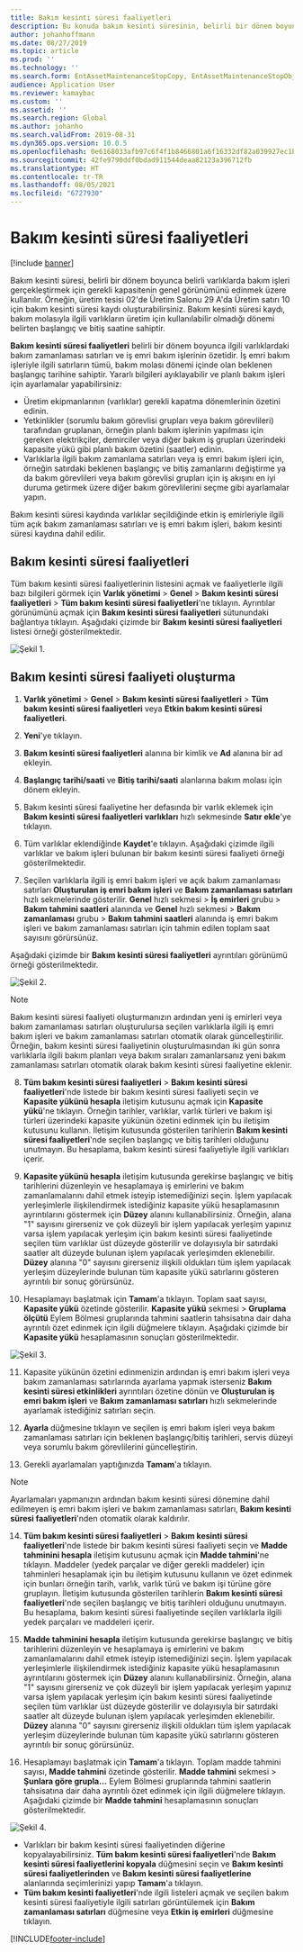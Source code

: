 ```yaml
---
title: Bakım kesinti süresi faaliyetleri
description: Bu konuda bakım kesinti süresinin, belirli bir dönem boyunca belirli varlıklarda bakım işleri gerçekleştirmek için gerekli kapasitenin genel görünümünü edinmek üzere nasıl kullanılacağı anlatılır.
author: johanhoffmann
ms.date: 08/27/2019
ms.topic: article
ms.prod: ''
ms.technology: ''
ms.search.form: EntAssetMaintenanceStopCopy, EntAssetMaintenanceStopObject, EntAssetObjectProductionStop, EntAssetProductionStopType, EntAssetMaintenanceStop
audience: Application User
ms.reviewer: kamaybac
ms.custom: ''
ms.assetid: ''
ms.search.region: Global
ms.author: johanho
ms.search.validFrom: 2019-08-31
ms.dyn365.ops.version: 10.0.5
ms.openlocfilehash: 0e6168033afb97c6f4f1b8466801a6f16332df82a039927ec1b45e03aa3694b8
ms.sourcegitcommit: 42fe9790ddf0bdad911544deaa82123a396712fb
ms.translationtype: HT
ms.contentlocale: tr-TR
ms.lasthandoff: 08/05/2021
ms.locfileid: "6727930"
---
```

# <a name="maintenance-downtime-activities"></a>Bakım kesinti süresi faaliyetleri

[!include [banner](../../includes/banner.md)]

Bakım kesinti süresi, belirli bir dönem boyunca belirli varlıklarda bakım işleri gerçekleştirmek için gerekli kapasitenin genel görünümünü edinmek üzere kullanılır. Örneğin, üretim tesisi 02'de Üretim Salonu 29 A'da Üretim satırı 10 için bakım kesinti süresi kaydı oluşturabilirsiniz. Bakım kesinti süresi kaydı, bakım molasıyla ilgili varlıkların üretim için kullanılabilir olmadığı dönemi belirten başlangıç ve bitiş saatine sahiptir.

**Bakım kesinti süresi faaliyetleri** belirli bir dönem boyunca ilgili varlıklardaki bakım zamanlaması satırları ve iş emri bakım işlerinin özetidir. İş emri bakım işleriyle ilgili satırların tümü, bakım molası dönemi içinde olan beklenen başlangıç tarihine sahiptir. Yararlı bilgileri ayıklayabilir ve planlı bakım işleri için ayarlamalar yapabilirsiniz:

- Üretim ekipmanlarının (varlıklar) gerekli kapatma dönemlerinin özetini edinin.  
- Yetkinlikler (sorumlu bakım görevlisi grupları veya bakım görevlileri) tarafından gruplanan, örneğin planlı bakım işlerinin yapılması için gereken elektrikçiler, demirciler veya diğer bakım iş grupları üzerindeki kapasite yükü gibi planlı bakım özetini (saatler) edinin.  
- Varlıklarla ilgili bakım zamanlama satırları veya iş emri bakım işleri için, örneğin satırdaki beklenen başlangıç ve bitiş zamanlarını değiştirme ya da bakım görevlileri veya bakım görevlisi grupları için iş akışını en iyi duruma getirmek üzere diğer bakım görevlilerini seçme gibi ayarlamalar yapın.

Bakım kesinti süresi kaydında varlıklar seçildiğinde etkin iş emirleriyle ilgili tüm açık bakım zamanlaması satırları ve iş emri bakım işleri, bakım kesinti süresi kaydına dahil edilir.

## <a name="maintenance-downtime-activities"></a>Bakım kesinti süresi faaliyetleri

Tüm bakım kesinti süresi faaliyetlerinin listesini açmak ve faaliyetlerle ilgili bazı bilgileri görmek için **Varlık yönetimi** > **Genel** > **Bakım kesinti süresi faaliyetleri** > **Tüm bakım kesinti süresi faaliyetleri**'ne tıklayın. Ayrıntılar görünümünü açmak için **Bakım kesinti süresi faaliyetleri** sütunundaki bağlantıya tıklayın. Aşağıdaki çizimde bir **Bakım kesinti süresi faaliyetleri** listesi örneği gösterilmektedir.

![Şekil 1.](media/19-preventive-maintenance.png)


## <a name="create-a-maintenance-downtime-activity"></a>Bakım kesinti süresi faaliyeti oluşturma

1. **Varlık yönetimi** > **Genel** > **Bakım kesinti süresi faaliyetleri** > **Tüm bakım kesinti süresi faaliyetleri** veya **Etkin bakım kesinti süresi faaliyetleri**.

2. **Yeni**'ye tıklayın.

3. **Bakım kesinti süresi faaliyetleri** alanına bir kimlik ve **Ad** alanına bir ad ekleyin.

4. **Başlangıç tarihi/saati** ve **Bitiş tarihi/saati** alanlarına bakım molası için dönem ekleyin.

5. Bakım kesinti süresi faaliyetine her defasında bir varlık eklemek için **Bakım kesinti süresi faaliyetleri varlıkları** hızlı sekmesinde **Satır ekle**'ye tıklayın.

6. Tüm varlıklar eklendiğinde **Kaydet**'e tıklayın. Aşağıdaki çizimde ilgili varlıklar ve bakım işleri bulunan bir bakım kesinti süresi faaliyeti örneği gösterilmektedir.

7. Seçilen varlıklarla ilgili iş emri bakım işleri ve açık bakım zamanlaması satırları **Oluşturulan iş emri bakım işleri** ve **Bakım zamanlaması satırları** hızlı sekmelerinde gösterilir. **Genel** hızlı sekmesi > **İş emirleri** grubu > **Bakım tahmini saatleri** alanında ve **Genel** hızlı sekmesi > **Bakım zamanlaması** grubu > **Bakım tahmini saatleri** alanında iş emri bakım işleri ve bakım zamanlaması satırları için tahmin edilen toplam saat sayısını görürsünüz.

Aşağıdaki çizimde bir **Bakım kesinti süresi faaliyetleri** ayrıntıları görünümü örneği gösterilmektedir.

![Şekil 2.](media/20-preventive-maintenance.png)

>[!NOTE]
>Bakım kesinti süresi faaliyeti oluşturmanızın ardından yeni iş emirleri veya bakım zamanlaması satırları oluşturulursa seçilen varlıklarla ilgili iş emri bakım işleri ve bakım zamanlaması satırları otomatik olarak güncelleştirilir. Örneğin, bakım kesinti süresi faaliyetinin oluşturulmasından iki gün sonra varlıklarla ilgili bakım planları veya bakım sıraları zamanlarsanız yeni bakım zamanlaması satırları otomatik olarak bakım kesinti süresi faaliyetine eklenir.

8. **Tüm bakım kesinti süresi faaliyetleri** > **Bakım kesinti süresi faaliyetleri**'nde listede bir bakım kesinti süresi faaliyeti seçin ve **Kapasite yükünü hesapla** iletişim kutusunu açmak için **Kapasite yükü**'ne tıklayın. Örneğin tarihler, varlıklar, varlık türleri ve bakım işi türleri üzerindeki kapasite yükünün özetini edinmek için bu iletişim kutusunu kullanın. İletişim kutusunda gösterilen tarihlerin **Bakım kesinti süresi faaliyetleri**'nde seçilen başlangıç ve bitiş tarihleri olduğunu unutmayın. Bu hesaplama, bakım kesinti süresi faaliyetiyle ilgili varlıkları içerir.

9. **Kapasite yükünü hesapla** iletişim kutusunda gerekirse başlangıç ve bitiş tarihlerini düzenleyin ve hesaplamaya iş emirlerini ve bakım zamanlamalarını dahil etmek isteyip istemediğinizi seçin. İşlem yapılacak yerleşimlerle ilişkilendirmek istediğiniz kapasite yükü hesaplamasının ayrıntılarını göstermek için **Düzey** alanını kullanabilirsiniz. Örneğin, alana "1" sayısını girerseniz ve çok düzeyli bir işlem yapılacak yerleşim yapınız varsa işlem yapılacak yerleşim için bakım kesinti süresi faaliyetinde seçilen tüm varlıklar üst düzeyde gösterilir ve dolayısıyla bir satırdaki saatler alt düzeyde bulunan işlem yapılacak yerleşimden eklenebilir. **Düzey** alanına "0" sayısını girerseniz ilişkili oldukları tüm işlem yapılacak yerleşim düzeylerinde bulunan tüm kapasite yükü satırlarını gösteren ayrıntılı bir sonuç görürsünüz.

10. Hesaplamayı başlatmak için **Tamam**'a tıklayın. Toplam saat sayısı, **Kapasite yükü** özetinde gösterilir. **Kapasite yükü** sekmesi > **Gruplama ölçütü** Eylem Bölmesi gruplarında tahmini saatlerin tahsisatına dair daha ayrıntılı özet edinmek için ilgili düğmelere tıklayın. Aşağıdaki çizimde bir **Kapasite yükü** hesaplamasının sonuçları gösterilmektedir.

![Şekil 3.](media/21-preventive-maintenance.png)

11. Kapasite yükünün özetini edinmenizin ardından iş emri bakım işleri veya bakım zamanlaması satırlarında ayarlama yapmak isterseniz **Bakım kesinti süresi etkinlikleri** ayrıntıları özetine dönün ve **Oluşturulan iş emri bakım işleri** ve **Bakım zamanlaması satırları** hızlı sekmelerinde ayarlamak istediğiniz satırları seçin.

12. **Ayarla** düğmesine tıklayın ve seçilen iş emri bakım işleri veya bakım zamanlaması satırları için beklenen başlangıç/bitiş tarihleri, servis düzeyi veya sorumlu bakım görevlilerini güncelleştirin.

13. Gerekli ayarlamaları yaptığınızda **Tamam**'a tıklayın. 

>[!NOTE]
>Ayarlamaları yapmanızın ardından bakım kesinti süresi dönemine dahil edilmeyen iş emri bakım işleri ve bakım zamanlaması satırları, **Bakım kesinti süresi faaliyetleri**'nden otomatik olarak kaldırılır.

14. **Tüm bakım kesinti süresi faaliyetleri** > **Bakım kesinti süresi faaliyetleri**'nde listede bir bakım kesinti süresi faaliyeti seçin ve **Madde tahminini hesapla** iletişim kutusunu açmak için **Madde tahmini**'ne tıklayın. Maddeler (yedek parçalar ve diğer gerekli maddeler) için tahminleri hesaplamak için bu iletişim kutusunu kullanın ve özet edinmek için bunları örneğin tarih, varlık, varlık türü ve bakım işi türüne göre gruplayın. İletişim kutusunda gösterilen tarihlerin **Bakım kesinti süresi faaliyetleri**'nde seçilen başlangıç ve bitiş tarihleri olduğunu unutmayın. Bu hesaplama, bakım kesinti süresi faaliyetinde seçilen varlıklarla ilgili yedek parçaları ve maddeleri içerir.

15. **Madde tahminini hesapla** iletişim kutusunda gerekirse başlangıç ve bitiş tarihlerini düzenleyin ve hesaplamaya iş emirlerini ve bakım zamanlamalarını dahil etmek isteyip istemediğinizi seçin. İşlem yapılacak yerleşimlerle ilişkilendirmek istediğiniz kapasite yükü hesaplamasının ayrıntılarını göstermek için **Düzey** alanını kullanabilirsiniz. Örneğin, alana "1" sayısını girerseniz ve çok düzeyli bir işlem yapılacak yerleşim yapınız varsa işlem yapılacak yerleşim için bakım kesinti süresi faaliyetinde seçilen tüm varlıklar üst düzeyde gösterilir ve dolayısıyla bir satırdaki saatler alt düzeyde bulunan işlem yapılacak yerleşimden eklenebilir. **Düzey** alanına "0" sayısını girerseniz ilişkili oldukları tüm işlem yapılacak yerleşim düzeylerinde bulunan tüm kapasite yükü satırlarını gösteren ayrıntılı bir sonuç görürsünüz.

16. Hesaplamayı başlatmak için **Tamam**'a tıklayın. Toplam madde tahmini sayısı, **Madde tahmini** özetinde gösterilir. **Madde tahmini** sekmesi > **Şunlara göre grupla...** Eylem Bölmesi gruplarında tahmini saatlerin tahsisatına dair daha ayrıntılı özet edinmek için ilgili düğmelere tıklayın. Aşağıdaki çizimde bir **Madde tahmini** hesaplamasının sonuçları gösterilmektedir.

![Şekil 4.](media/22-preventive-maintenance.png)

- Varlıkları bir bakım kesinti süresi faaliyetinden diğerine kopyalayabilirsiniz. **Tüm bakım kesinti süresi faaliyetleri**'nde **Bakım kesinti süresi faaliyetlerini kopyala** düğmesini seçin ve **Bakım kesinti süresi faaliyetlerinden** ve **Bakım kesinti süresi faaliyetlerine** alanlarında seçimlerinizi yapıp **Tamam**'a tıklayın.
- **Tüm bakım kesinti faaliyetleri**'nde ilgili listeleri açmak ve seçilen bakım kesinti süresi faaliyetiyle ilgili satırları görüntülemek için **Bakım zamanlaması satırları** düğmesine veya **Etkin iş emirleri** düğmesine tıklayın.



[!INCLUDE[footer-include](../../../includes/footer-banner.md)]